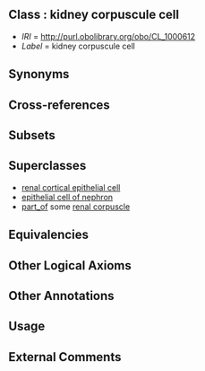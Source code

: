 
## Class : kidney corpuscule cell

 * *IRI* = http://purl.obolibrary.org/obo/CL_1000612
 * *Label* = kidney corpuscule cell

## Synonyms


## Cross-references


## Subsets


## Superclasses

 * [renal cortical epithelial cell](../../CL/84/CL_0002584.md)
 * [epithelial cell of nephron](../../CL/49/CL_1000449.md)
 * [part_of](../../BFO/50/BFO_0000050.md) some [renal corpuscle](../../UBERON/29/UBERON_0001229.md)

## Equivalencies


## Other Logical Axioms


## Other Annotations


## Usage


## External Comments

